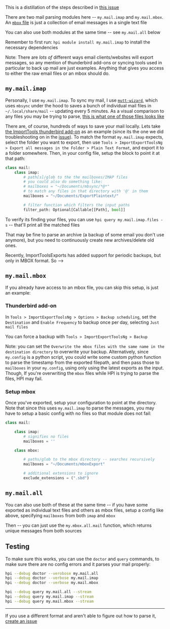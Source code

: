 This is a distillation of the steps described in [this issue](https://github.com/seanbreckenridge/HPI/issues/15)

There are two mail parsing modules here -- `my.mail.imap` and `my.mail.mbox`. An [`mbox` file](https://docs.python.org/3/library/mailbox.html) is just a collection of email messages in a single text file

You can also use both modules at the same time -- see `my.mail.all` below

Remember to first run: `hpi module install my.mail.imap` to install the necessary dependencies

Note: There are _lots of_ different ways email clients/websites will export messages, so any mention of thunderbird add-ons or syncing tools used in particular to back up mail are just examples. Anything that gives you access to either the raw email files or an mbox should do.

## `my.mail.imap`

Personally, I use `my.mail.imap`. To sync my mail, I use [`mutt-wizard`](https://github.com/LukeSmithxyz/mutt-wizard/), which uses `mbsync` under the hood to saves a bunch of individual mail files in `~/.local/share/mail` -- updating every 5 minutes. As a visual comparison to any files you may be trying to parse, [this is what one of those files looks like](https://gist.github.com/seanbreckenridge/5a629efacd72e7c28de0930f7e3ed8cf)

There are, of course, hundreds of ways to save your mail locally. Lets take [the ImportTools thunderbird add-on](https://addons.thunderbird.net/en-US/thunderbird/addon/importexporttools-ng/) as an example (since its the one we did troubleshooting on in the [issue](https://github.com/seanbreckenridge/HPI/issues/15)). To match the format `my.mail.imap` expects, select the folder you want to export, then use `Tools > ImportExportToolsNg > Export all messages in the Folder > Plain Text Format`, and export it to a folder somewhere. Then, in your config file, setup the block to point it at that path:

```python
class mail:
    class imap:
        # path[s]/glob to the the mailboxes/IMAP files
        # you could also do something like:
        # mailboxes = "~/Documents/mbsync/*@*"
        # to match any files in that directory with '@' in them
        mailboxes = "~/Documents/ExportPlaintext/"

        # filter function which filters the input paths
        filter_path: Optional[Callable[[Path], bool]]
```

To verify its finding your files, you can use `hpi query my.mail.imap.files -s` -- that'll print all the matched files

That may be fine to parse an archive (a backup of some email you don't use anymore), but you need to continuously create new archives/delete old ones.

Recently, ImportToolsExports has added support for periodic backups, but only in MBOX format. So -->

## `my.mail.mbox`

If you already have access to an mbox file, you can skip this setup, is just an example:

### Thunderbird add-on

In `Tools > ImportExportToolsNg > Options > Backup scheduling`, set the `Destination` and `Enable Frequency` to backup once per day, selecting `Just mail files`

You can force a backup with `Tools > ImportExportToolsNg > Backup`

Note: you can set the `Overwrite the mbox files with the same name in the destination directory` to overwrite your backup. Alternatively, since `my.config` is a python script, you could write some custom python function to parse the timestamp from the exported filepath, and then pass those to `mailboxes` in your `my.config`, using only using the latest exports as the input. Though, If you're overwriting the `mbox` files while HPI is trying to parse the files, HPI may fail.

### Setup mbox

Once you've exported, setup your configuration to point at the directory. Note that since this uses `my.mail.imap` to parse the messages, you may have to setup a basic config with no files so that module does not fail:

```python
class mail:

    class imap:
        # signifies no files
        mailboxes = ''

    class mbox:

        # paths/glob to the mbox directory -- searches recursively
        mailboxes = "~/Documents/mboxExport"

        # additional extensions to ignore
        exclude_extensions = (".sbd")
```

## `my.mail.all`

You can also use both of these at the same time -- if you have some exported as individual text files and others as mbox files, setup a config like above, specifying `mailboxes` from both `imap` and `mbox`

Then -- you can just use the `my.mbox.all.mail` function, which returns unique messages from both sources

## Testing

To make sure this works, you can use the `doctor` and `query` commands, to make sure there are no config errors and it parses your mail properly:

```bash
hpi --debug doctor --verobose my.mail.all
hpi --debug doctor --verbose my.mail.imap
hpi --debug doctor --verbose my.mail.mbox
```

```bash
hpi --debug query my.mail.all --stream
hpi --debug query my.mail.imap --stream
hpi --debug query my.mail.mbox --stream
```

---

If you use a different format and aren't able to figure out how to parse it, [create an issue](https://github.com/seanbreckenridge/HPI/issues/new)
